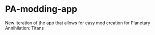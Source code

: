 # PA-modding-app
New iteration of the app that allows for easy mod creation for Planetary Annihilation: Titans
